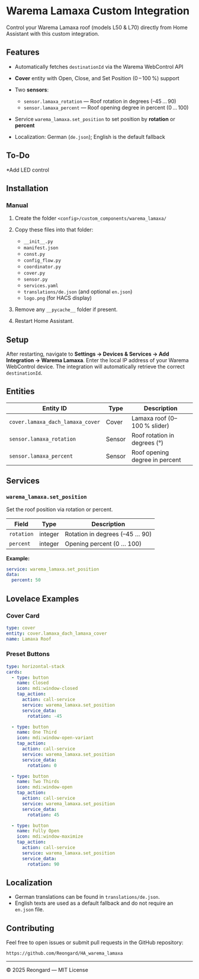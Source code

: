 # Warema Lamaxa Custom Integration



Control your Warema Lamaxa roof (models L50 & L70) directly from Home Assistant with this custom integration.

## Features

* Automatically fetches `destinationId` via the Warema WebControl API
* **Cover** entity with Open, Close, and Set Position (0 – 100 %) support
* Two **sensors**:

  * `sensor.lamaxa_rotation` — Roof rotation in degrees (–45 … 90)
  * `sensor.lamaxa_percent` — Roof opening degree in percent (0 … 100)
* Service `warema_lamaxa.set_position` to set position by **rotation** or **percent**
* Localization: German (`de.json`); English is the default fallback

## To-Do

*Add LED control

## Installation


### Manual

1. Create the folder `<config>/custom_components/warema_lamaxa/`
2. Copy these files into that folder:

   * `__init__.py`
   * `manifest.json`
   * `const.py`
   * `config_flow.py`
   * `coordinator.py`
   * `cover.py`
   * `sensor.py`
   * `services.yaml`
   * `translations/de.json` (and optional `en.json`)
   * `logo.png` (for HACS display)
3. Remove any `__pycache__` folder if present.
4. Restart Home Assistant.

## Setup

After restarting, navigate to **Settings → Devices & Services → Add Integration → Warema Lamaxa**. Enter the local IP address of your Warema WebControl device. The integration will automatically retrieve the correct `destinationId`.

## Entities

| Entity ID                        | Type   | Description                    |
| -------------------------------- | ------ | ------------------------------ |
| `cover.lamaxa_dach_lamaxa_cover` | Cover  | Lamaxa roof (0–100 % slider)   |
| `sensor.lamaxa_rotation`         | Sensor | Roof rotation in degrees (°)   |
| `sensor.lamaxa_percent`          | Sensor | Roof opening degree in percent |

## Services

### `warema_lamaxa.set_position`

Set the roof position via rotation or percent.

| Field      | Type    | Description                    |
| ---------- | ------- | ------------------------------ |
| `rotation` | integer | Rotation in degrees (–45 … 90) |
| `percent`  | integer | Opening percent (0 … 100)      |

**Example:**

```yaml
service: warema_lamaxa.set_position
data:
  percent: 50
```

## Lovelace Examples

### Cover Card

```yaml
type: cover
entity: cover.lamaxa_dach_lamaxa_cover
name: Lamaxa Roof
```

### Preset Buttons

```yaml
type: horizontal-stack
cards:
  - type: button
    name: Closed
    icon: mdi:window-closed
    tap_action:
      action: call-service
      service: warema_lamaxa.set_position
      service_data:
        rotation: -45

  - type: button
    name: One Third
    icon: mdi:window-open-variant
    tap_action:
      action: call-service
      service: warema_lamaxa.set_position
      service_data:
        rotation: 0

  - type: button
    name: Two Thirds
    icon: mdi:window-open
    tap_action:
      action: call-service
      service: warema_lamaxa.set_position
      service_data:
        rotation: 45

  - type: button
    name: Fully Open
    icon: mdi:window-maximize
    tap_action:
      action: call-service
      service: warema_lamaxa.set_position
      service_data:
        rotation: 90
```

## Localization

* German translations can be found in `translations/de.json`.
* English texts are used as a default fallback and do not require an `en.json` file.

## Contributing

Feel free to open issues or submit pull requests in the GitHub repository:

`https://github.com/Reongard/HA_warema_lamaxa`

---

© 2025 Reongard — MIT License
